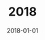 ---
date: 2018-01-01
featured_image: 180428.jpeg
title: 2018
#type: gallery
sort_by: Name
resources:
---